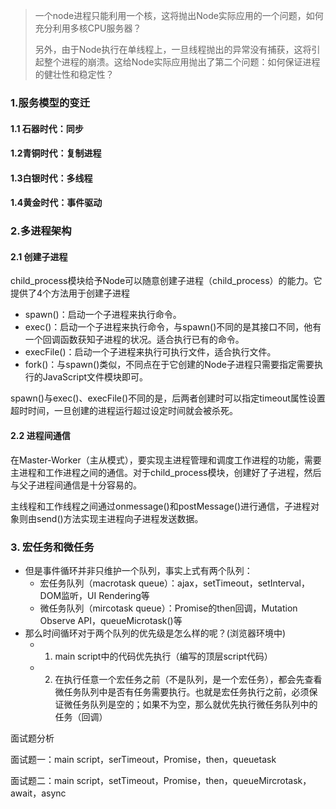 > 一个node进程只能利用一个核，这将抛出Node实际应用的一个问题，如何充分利用多核CPU服务器？
>
> 另外，由于Node执行在单线程上，一旦线程抛出的异常没有捕获，这将引起整个进程的崩溃。这给Node实际应用抛出了第二个问题：如何保证进程的健壮性和稳定性？

### 1.服务模型的变迁

#### 1.1 石器时代：同步

#### 1.2青铜时代：复制进程

#### 1.3白银时代：多线程

#### 1.4黄金时代：事件驱动

### 2.多进程架构

#### 2.1 创建子进程

child_process模块给予Node可以随意创建子进程（child_process）的能力。它提供了4个方法用于创建子进程

- spawn()：启动一个子进程来执行命令。
- exec()：启动一个子进程来执行命令，与spawn()不同的是其接口不同，他有一个回调函数获知子进程的状况。适合执行已有的命令。
- execFile()：启动一个子进程来执行可执行文件，适合执行文件。
- fork()：与spawn()类似，不同点在于它创建的Node子进程只需要指定需要执行的JavaScript文件模块即可。

spawn()与exec()、execFile()不同的是，后两者创建时可以指定timeout属性设置超时时间，一旦创建的进程运行超过设定时间就会被杀死。

#### 2.2 进程间通信

在Master-Worker（主从模式），要实现主进程管理和调度工作进程的功能，需要主进程和工作进程之间的通信。对于child_process模块，创建好了子进程，然后与父子进程间通信是十分容易的。

主线程和工作线程之间通过onmessage()和postMessage()进行通信，子进程对象则由send()方法实现主进程向子进程发送数据。



### 3. 宏任务和微任务

- 但是事件循环并非只维护一个队列，事实上式有两个队列：
  - 宏任务队列（macrotask queue）：ajax，setTimeout，setInterval，DOM监听，UI Rendering等
  - 微任务队列（mircotask queue）：Promise的then回调，Mutation Observe API，queueMicrotask()等
- 那么时间循环对于两个队列的优先级是怎么样的呢？(浏览器环境中)
  - 1. main script中的代码优先执行（编写的顶层script代码）
  - 2. 在执行任意一个宏任务之前（不是队列，是一个宏任务），都会先查看微任务队列中是否有任务需要执行。也就是宏任务执行之前，必须保证微任务队列是空的；如果不为空，那么就优先执行微任务队列中的任务（回调）

面试题分析

面试题一：main script，serTimeout，Promise，then，queuetask

面试题二：main script，setTimeout，Promise，then，queueMircrotask，await，async

